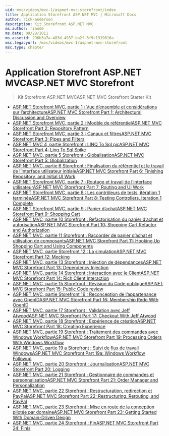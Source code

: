 ```yaml
---
uid: mvc/videos/mvc-1/aspnet-mvc-storefront/index
title: Application Storefront ASP.NET MVC | Microsoft Docs
author: rick-anderson
description: Kit Storefront ASP.NET MVC
ms.author: riande
ms.date: 09/28/2011
ms.assetid: 296b3a7a-483d-4937-ba2f-3f9c1319616a
msc.legacyurl: /mvc/videos/mvc-1/aspnet-mvc-storefront
msc.type: chapter
---
```

<a name="aspnet-mvc-storefront"></a><span data-ttu-id="f3354-103">Application Storefront ASP.NET MVC</span><span class="sxs-lookup"><span data-stu-id="f3354-103">ASP.NET MVC Storefront</span></span>
====================
> <span data-ttu-id="f3354-104">Kit Storefront ASP.NET MVC</span><span class="sxs-lookup"><span data-stu-id="f3354-104">ASP.NET MVC Storefront Starter Kit</span></span>


- [<span data-ttu-id="f3354-105">ASP.NET Storefront MVC, partie 1 : Vue d’ensemble et considérations sur l’architecture</span><span class="sxs-lookup"><span data-stu-id="f3354-105">ASP.NET MVC Storefront Part 1: Architectural Discussion and Overview</span></span>](aspnet-mvc-storefront-part-1-architectural-discussion-and-overview.md)
- [<span data-ttu-id="f3354-106">ASP.NET Storefront MVC, partie 2 : Modèle de référentiel</span><span class="sxs-lookup"><span data-stu-id="f3354-106">ASP.NET MVC Storefront Part 2: Repository Pattern</span></span>](aspnet-mvc-storefront-part-2-the-repository-pattern.md)
- [<span data-ttu-id="f3354-107">ASP.NET Storefront MVC, partie 3 : Canaux et filtres</span><span class="sxs-lookup"><span data-stu-id="f3354-107">ASP.NET MVC Storefront Part 3: Pipes and Filters</span></span>](aspnet-mvc-storefront-part-3-pipes-and-filters.md)
- [<span data-ttu-id="f3354-108">ASP.NET MVC 4, partie Storefront : LINQ To Sql pic</span><span class="sxs-lookup"><span data-stu-id="f3354-108">ASP.NET MVC Storefront Part 4: Linq To Sql Spike</span></span>](aspnet-mvc-storefront-part-4-linq-to-sql-spike.md)
- [<span data-ttu-id="f3354-109">ASP.NET MVC, partie 5 Storefront : Globalisation</span><span class="sxs-lookup"><span data-stu-id="f3354-109">ASP.NET MVC Storefront Part 5: Globalization</span></span>](aspnet-mvc-storefront-part-5-globalization.md)
- [<span data-ttu-id="f3354-110">ASP.NET MVC, partie 6 Storefront : Finalisation du référentiel et le travail de l’interface utilisateur initiale</span><span class="sxs-lookup"><span data-stu-id="f3354-110">ASP.NET MVC Storefront Part 6: Finishing Repository, and Initial UI Work</span></span>](aspnet-mvc-storefront-part-6-finishing-the-repository-and-initial-ui-work.md)
- [<span data-ttu-id="f3354-111">ASP.NET Storefront MVC, partie 7 : Routage et travail de l’interface utilisateur</span><span class="sxs-lookup"><span data-stu-id="f3354-111">ASP.NET MVC Storefront Part 7: Routing and UI Work</span></span>](aspnet-mvc-storefront-part-7-routing-and-ui-work.md)
- [<span data-ttu-id="f3354-112">ASP.NET Storefront MVC, partie 8 : Les contrôleurs de tests, itération 1 terminée</span><span class="sxs-lookup"><span data-stu-id="f3354-112">ASP.NET MVC Storefront Part 8: Testing Controllers, Iteration 1 Complete</span></span>](aspnet-mvc-storefront-part-8-testing-controllers-iteration-1-complete.md)
- [<span data-ttu-id="f3354-113">ASP.NET Storefront MVC, partie 9 : Panier d’achat</span><span class="sxs-lookup"><span data-stu-id="f3354-113">ASP.NET MVC Storefront Part 9: Shopping Cart</span></span>](aspnet-mvc-storefront-part-9-the-shopping-cart.md)
- [<span data-ttu-id="f3354-114">ASP.NET MVC, partie 10 Storefront : Refactorisation du panier d’achat et autorisation</span><span class="sxs-lookup"><span data-stu-id="f3354-114">ASP.NET MVC Storefront Part 10: Shopping Cart Refactor and Authorization</span></span>](aspnet-mvc-storefront-part-10-shopping-cart-refactor-and-authorization.md)
- [<span data-ttu-id="f3354-115">ASP.NET MVC, partie 11 Storefront : Raccorder de panier d’achat et utilisation de composants</span><span class="sxs-lookup"><span data-stu-id="f3354-115">ASP.NET MVC Storefront Part 11: Hooking Up Shopping Cart and Using Components</span></span>](aspnet-mvc-storefront-part-11-hooking-up-the-shopping-cart-and-using-components.md)
- [<span data-ttu-id="f3354-116">ASP.NET MVC, partie Storefront 12 : La simulation</span><span class="sxs-lookup"><span data-stu-id="f3354-116">ASP.NET MVC Storefront Part 12: Mocking</span></span>](aspnet-mvc-storefront-part-12-mocking.md)
- [<span data-ttu-id="f3354-117">ASP.NET MVC, partie 13 Storefront : Injection de dépendances</span><span class="sxs-lookup"><span data-stu-id="f3354-117">ASP.NET MVC Storefront Part 13: Dependency Injection</span></span>](aspnet-mvc-storefront-part-13-dependency-injection.md)
- [<span data-ttu-id="f3354-118">ASP.NET MVC, partie 14 Storefront : Interaction avec le Client</span><span class="sxs-lookup"><span data-stu-id="f3354-118">ASP.NET MVC Storefront Part 14: Rich Client Interaction</span></span>](aspnet-mvc-storefront-part-14-rich-client-interaction.md)
- [<span data-ttu-id="f3354-119">ASP.NET MVC, partie 15 Storefront : Révision du Code publique</span><span class="sxs-lookup"><span data-stu-id="f3354-119">ASP.NET MVC Storefront Part 15: Public Code review</span></span>](aspnet-mvc-storefront-part-15-public-code-review.md)
- [<span data-ttu-id="f3354-120">ASP.NET MVC, partie Storefront 16 : Reconception de l’appartenance avec OpenID</span><span class="sxs-lookup"><span data-stu-id="f3354-120">ASP.NET MVC Storefront Part 16: Membership Redo With OpenID</span></span>](aspnet-mvc-storefront-part-16-membership-redo-with-openid.md)
- [<span data-ttu-id="f3354-121">ASP.NET MVC, partie 17 Storefront : Validation avec Jeff Atwood</span><span class="sxs-lookup"><span data-stu-id="f3354-121">ASP.NET MVC Storefront Part 17: Checkout With Jeff Atwood</span></span>](aspnet-mvc-storefront-part-17-checkout-with-jeff-atwood.md)
- [<span data-ttu-id="f3354-122">ASP.NET MVC, partie 18 Storefront : Expérience de création</span><span class="sxs-lookup"><span data-stu-id="f3354-122">ASP.NET MVC Storefront Part 18: Creating Experience</span></span>](aspnet-mvc-storefront-part-18-creating-an-experience.md)
- [<span data-ttu-id="f3354-123">ASP.NET MVC, partie 19 Storefront : Traitement des commandes avec Windows Workflow</span><span class="sxs-lookup"><span data-stu-id="f3354-123">ASP.NET MVC Storefront Part 19: Processing Orders With Windows Workflow</span></span>](aspnet-mvc-storefront-part-19-processing-orders-with-windows-workflow.md)
- [<span data-ttu-id="f3354-124">ASP.NET MVC, partie 19 a Storefront : Suivi de flux de travail Windows</span><span class="sxs-lookup"><span data-stu-id="f3354-124">ASP.NET MVC Storefront Part 19a: Windows Workflow Followup</span></span>](aspnet-mvc-storefront-part-19a-windows-workflow-followup.md)
- [<span data-ttu-id="f3354-125">ASP.NET MVC, partie 20 Storefront : Journalisation</span><span class="sxs-lookup"><span data-stu-id="f3354-125">ASP.NET MVC Storefront Part 20: Logging</span></span>](aspnet-mvc-storefront-part-20-logging.md)
- [<span data-ttu-id="f3354-126">ASP.NET MVC, partie 21 Storefront : Gestionnaire de commandes et personnalisation</span><span class="sxs-lookup"><span data-stu-id="f3354-126">ASP.NET MVC Storefront Part 21: Order Manager and Personalization</span></span>](aspnet-mvc-storefront-part-21-order-manager-and-personalization.md)
- [<span data-ttu-id="f3354-127">ASP.NET MVC, partie 22 Storefront : Restructuration, redirection et PayPal</span><span class="sxs-lookup"><span data-stu-id="f3354-127">ASP.NET MVC Storefront Part 22: Restructuring, Rerouting, and PayPal</span></span>](aspnet-mvc-storefront-part-22-restructuring-rerouting-and-paypal.md)
- [<span data-ttu-id="f3354-128">ASP.NET MVC, partie 23 Storefront : Mise en route de la conception pilotée par domaine</span><span class="sxs-lookup"><span data-stu-id="f3354-128">ASP.NET MVC Storefront Part 23: Getting Started With Domain-Driven Design</span></span>](aspnet-mvc-storefront-part-23-getting-started-with-domain-driven-design.md)
- [<span data-ttu-id="f3354-129">ASP.NET MVC, partie 24 Storefront : Fin</span><span class="sxs-lookup"><span data-stu-id="f3354-129">ASP.NET MVC Storefront Part 24: Finis</span></span>](aspnet-mvc-storefront-part-24-finis.md)
